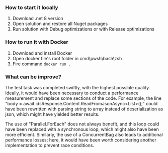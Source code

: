 ### How to start it locally
1. Download .net 8 version
2. Open solution and restore all Nuget packages
3. Run solution with Debug optimizations or with Release optimizations

### How to run it with Docker
1. Download and install Docker 
2. Open docker file's root folder in cmd\pwsh\bash\zsh
3. Fire command `docker run .`


### What can be improve?
The test task was completed swiftly, with the highest possible quality. 
Ideally, it would have been necessary to conduct a performance measurement and replace some sections of the code. 
For example, the line "body = await idsResponse.Content.ReadFromJsonAsync<List<int>>();" could have been rewritten 
with parsing string to array instead of deserialization as json, which might have yielded better results.

The use of "Parallel.ForEach" does not always benefit, and this loop could have been replaced with a synchronous loop,
which might also have been more efficient. Similarly, the use of a ConcurrentBag also leads to additional performance 
losses; here, it would have been worth considering another implementation to prevent race conditions.
